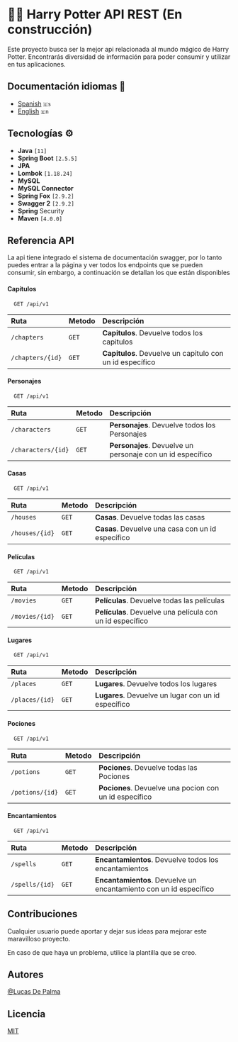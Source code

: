 
# 🧙‍♂️ Harry Potter API REST (En construcción)

Este proyecto busca ser la mejor api relacionada al mundo mágico de Harry Potter. Encontrarás diversidad de información para poder consumir y utilizar en tus aplicaciones.


## Documentación idiomas 📖

 - [Spanish](https://github.com/DePalma2/api-rest-harry-potter/blob/main/README_es.md) `🇪s`
 - [English](https://github.com/DePalma2/api-rest-harry-potter/blob/main/README.md) `🇪n`
 
 ## Tecnologías  ⚙

 - **Java** `[11]`
 - **Spring Boot** `[2.5.5]`
 - **JPA**
 - **Lombok** `[1.18.24]`
 - **MySQL** 
 - **MySQL Connector**
 - **Spring Fox** `[2.9.2]`
 - **Swagger 2** `[2.9.2]`
 - **Spring** Security
 - **Maven** `[4.0.0]`
 
## Referencia API

La api tiene integrado el sistema de documentación swagger, por lo tanto puedes entrar a la página y ver todos los endpoints que se pueden consumir, sin embargo, a continuación se detallan los que están disponibles

#### Capítulos 

```http
  GET /api/v1
```

| Ruta | Metodo    | Descripción                 |
| :-------- | :------- | :------------------------- |
| `/chapters` | `GET` | **Capitulos**. Devuelve todos los capitulos|
| `/chapters/{id}` | `GET` | **Capitulos**. Devuelve un capitulo con un id específico  

#### Personajes

```http
  GET /api/v1
```

| Ruta | Metodo    | Descripción                 |
| :-------- | :------- | :------------------------- |
| `/characters` | `GET` | **Personajes**. Devuelve todos los Personajes|
| `/characters/{id}` | `GET` | **Personajes**. Devuelve un personaje con un id específico  

#### Casas

```http
  GET /api/v1
```

| Ruta | Metodo    | Descripción                 |
| :-------- | :------- | :------------------------- |
| `/houses` | `GET` | **Casas**. Devuelve todas las casas|
| `/houses/{id}` | `GET` | **Casas**. Devuelve una casa con un id específico  

#### Películas

```http
  GET /api/v1
```

| Ruta | Metodo    | Descripción                 |
| :-------- | :------- | :------------------------- |
| `/movies` | `GET` | **Películas**. Devuelve todas las películas|
| `/movies/{id}` | `GET` | **Películas**. Devuelve una película con un id específico  

#### Lugares

```http
  GET /api/v1
```

| Ruta | Metodo    | Descripción                 |
| :-------- | :------- | :------------------------- |
| `/places` | `GET` | **Lugares**. Devuelve todos los lugares|
| `/places/{id}` | `GET` | **Lugares**. Devuelve un lugar con un id específico  

#### Pociones 

```http
  GET /api/v1
```

| Ruta | Metodo    | Descripción                 |
| :-------- | :------- | :------------------------- |
| `/potions` | `GET` | **Pociones**. Devuelve todas las Pociones|
| `/potions/{id}` | `GET` | **Pociones**. Devuelve una pocion con un id específico  

#### Encantamientos 

```http
  GET /api/v1
```

| Ruta | Metodo    | Descripción                 |
| :-------- | :------- | :------------------------- |
| `/spells` | `GET` | **Encantamientos**. Devuelve todos los encantamientos|
| `/spells/{id}` | `GET` | **Encantamientos**. Devuelve un encantamiento con un id específico  

## Contribuciones 


Cualquier usuario puede aportar y dejar sus ideas para mejorar este maravilloso proyecto.

En caso de que haya un problema, utilice la plantilla que se creo.

## Autores

[@Lucas De Palma](https://github.com/DePalma2)

## Licencia

[MIT](https://github.com/DePalma2/api-rest-harry-potter/blob/main/LICENSE)
